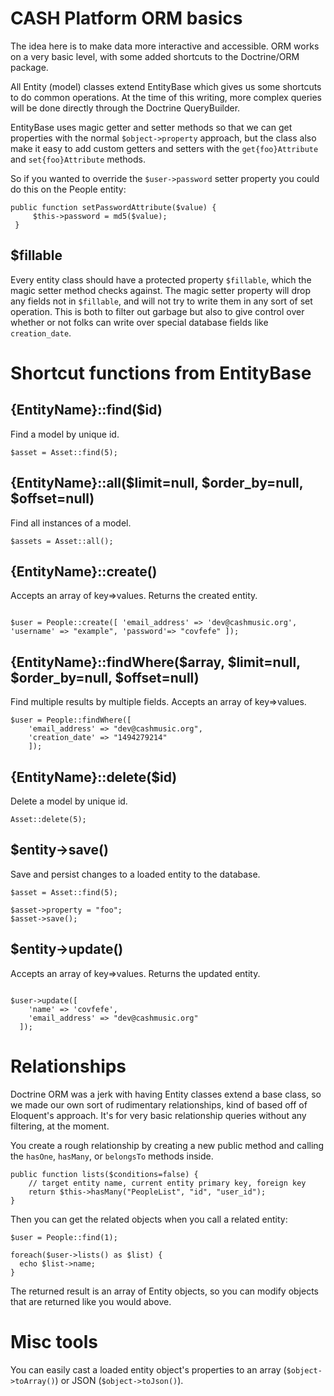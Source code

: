 # CASH Platform ORM basics

The idea here is to make data more interactive and accessible. ORM works on a very basic level, with some added shortcuts to the Doctrine/ORM package.

All Entity (model) classes extend EntityBase which gives us some shortcuts to do common operations. At the time of this writing, more complex queries will be done directly through the Doctrine QueryBuilder.

EntityBase uses magic getter and setter methods so that we can get properties with the normal `$object->property` approach, but the class also make it easy to add custom getters and setters with the `get{foo}Attribute` and `set{foo}Attribute` methods.

So if you wanted to override the `$user->password` setter property you could do this on the People entity:

```
public function setPasswordAttribute($value) {
     $this->password = md5($value);
 }
```

## $fillable

Every entity class should have a protected property `$fillable`, which the magic setter method checks against. The magic setter property will drop any fields not in `$fillable`, and will not try to write them in any sort of set operation. This is both to filter out garbage but also to give control over whether or not folks can write over special database fields like `creation_date`.

# Shortcut functions from EntityBase

## {EntityName}::find($id)

Find a model by unique id.

`$asset = Asset::find(5);`

## {EntityName}::all($limit=null, $order_by=null, $offset=null)

Find all instances of a model.

`$assets = Asset::all();`

## {EntityName}::create()

Accepts an array of key=>values. Returns the created entity.

```

$user = People::create([ 'email_address' => 'dev@cashmusic.org', 'username' => "example", 'password'=> "covfefe" ]);
```

## {EntityName}::findWhere($array, $limit=null, $order_by=null, $offset=null)

Find multiple results by multiple fields. Accepts an array of key=>values.

```
$user = People::findWhere([
    'email_address' => "dev@cashmusic.org",
    'creation_date' => "1494279214"
    ]);
```

## {EntityName}::delete($id)

Delete a model by unique id.

`Asset::delete(5);`

## $entity->save()

Save and persist changes to a loaded entity to the database.

```
$asset = Asset::find(5);

$asset->property = "foo";
$asset->save();
```

## $entity->update()

Accepts an array of key=>values. Returns the updated entity.

```

$user->update([
    'name' => 'covfefe',
    'email_address' => "dev@cashmusic.org"
  ]);
```

# Relationships

Doctrine ORM was a jerk with having Entity classes extend a base class, so we made our own sort of rudimentary relationships, kind of based off of Eloquent's approach. It's for very basic relationship queries without any filtering, at the moment.

You create a rough relationship by creating a new public method and calling the `hasOne`, `hasMany`, or `belongsTo` methods inside.

```
public function lists($conditions=false) {
    // target entity name, current entity primary key, foreign key
    return $this->hasMany("PeopleList", "id", "user_id");
}
```

Then you can get the related objects when you call a related entity:

```
$user = People::find(1);

foreach($user->lists() as $list) {
  echo $list->name;
}
```

The returned result is an array of Entity objects, so you can modify objects that are returned like you would above.

# Misc tools

You can easily cast a loaded entity object's properties to an array (`$object->toArray()`) or JSON (`$object->toJson()`).
